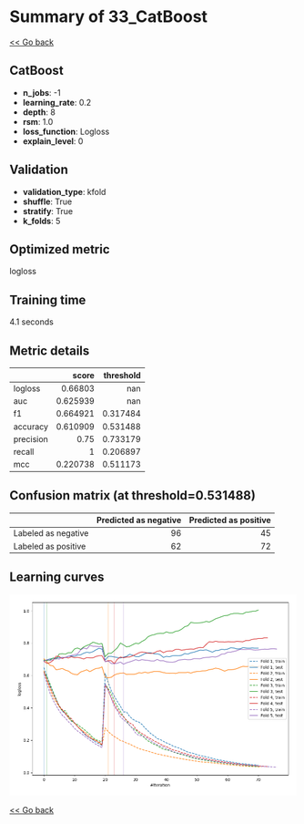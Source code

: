 # Summary of 33_CatBoost

[<< Go back](../README.md)


## CatBoost
- **n_jobs**: -1
- **learning_rate**: 0.2
- **depth**: 8
- **rsm**: 1.0
- **loss_function**: Logloss
- **explain_level**: 0

## Validation
 - **validation_type**: kfold
 - **shuffle**: True
 - **stratify**: True
 - **k_folds**: 5

## Optimized metric
logloss

## Training time

4.1 seconds

## Metric details
|           |    score |   threshold |
|:----------|---------:|------------:|
| logloss   | 0.66803  |  nan        |
| auc       | 0.625939 |  nan        |
| f1        | 0.664921 |    0.317484 |
| accuracy  | 0.610909 |    0.531488 |
| precision | 0.75     |    0.733179 |
| recall    | 1        |    0.206897 |
| mcc       | 0.220738 |    0.511173 |


## Confusion matrix (at threshold=0.531488)
|                     |   Predicted as negative |   Predicted as positive |
|:--------------------|------------------------:|------------------------:|
| Labeled as negative |                      96 |                      45 |
| Labeled as positive |                      62 |                      72 |

## Learning curves
![Learning curves](learning_curves.png)

[<< Go back](../README.md)
